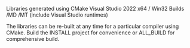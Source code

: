Libraries generated using CMake
Visual Studio 2022
x64 / Win32
Builds
/MD
/MT (include Visual Studio runtimes)

The  libraries can be re-built at any time for a particular compiler using CMake.
Build the INSTALL project for convenience or ALL_BUILD for comprehensive build.

